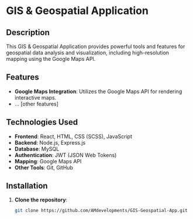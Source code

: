 # GIS & Geospatial Application

## Description

This GIS & Geospatial Application provides powerful tools and features for geospatial data analysis and visualization, including high-resolution mapping using the Google Maps API.

## Features

- **Google Maps Integration**: Utilizes the Google Maps API for rendering interactive maps.
- ... [other features]

## Technologies Used

- **Frontend**: React, HTML, CSS (SCSS), JavaScript
- **Backend**: Node.js, Express.js
- **Database**: MySQL
- **Authentication**: JWT (JSON Web Tokens)
- **Mapping**: Google Maps API
- **Other Tools**: Git, GitHub

## Installation

1. **Clone the repository**:
   ```bash
   git clone https://github.com/AMdevelopments/GIS-Geospatial-App.git
